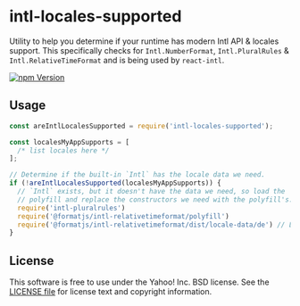 # intl-locales-supported

Utility to help you determine if your runtime has modern Intl API & locales support. This specifically checks for `Intl.NumberFormat`, `Intl.PluralRules` & `Intl.RelativeTimeFormat` and is being used by `react-intl`.

[![npm Version](https://badgen.net/npm/v/intl-locales-supported)](https://www.npmjs.org/package/intl-locales-supported)

## Usage

```js
const areIntlLocalesSupported = require('intl-locales-supported');

const localesMyAppSupports = [
  /* list locales here */
];

// Determine if the built-in `Intl` has the locale data we need.
if (!areIntlLocalesSupported(localesMyAppSupports)) {
  // `Intl` exists, but it doesn't have the data we need, so load the
  // polyfill and replace the constructors we need with the polyfill's.
  require('intl-pluralrules')
  require('@formatjs/intl-relativetimeformat/polyfill')
  require('@formatjs/intl-relativetimeformat/dist/locale-data/de') // Load de
}
```

## License

This software is free to use under the Yahoo! Inc. BSD license.
See the [LICENSE file](https://github.com/formatjs/formatjs/blob/master/packages/intl-locales-supported/LICENSE) for license text and copyright information.